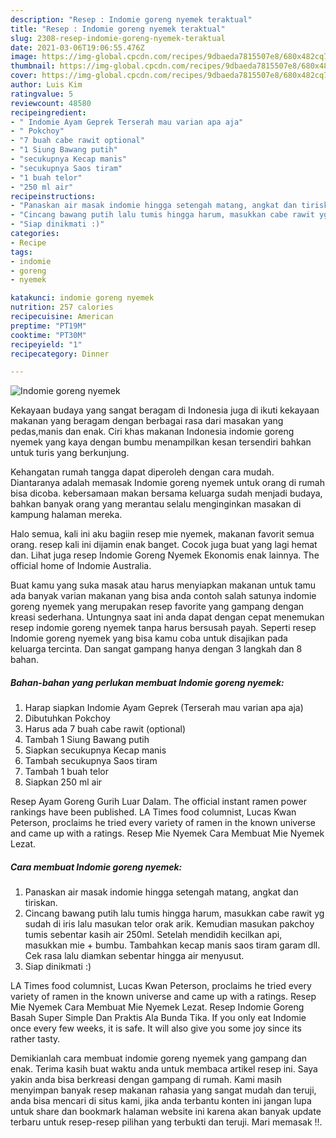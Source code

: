 ```yaml
---
description: "Resep : Indomie goreng nyemek teraktual"
title: "Resep : Indomie goreng nyemek teraktual"
slug: 2308-resep-indomie-goreng-nyemek-teraktual
date: 2021-03-06T19:06:55.476Z
image: https://img-global.cpcdn.com/recipes/9dbaeda7815507e8/680x482cq70/indomie-goreng-nyemek-foto-resep-utama.jpg
thumbnail: https://img-global.cpcdn.com/recipes/9dbaeda7815507e8/680x482cq70/indomie-goreng-nyemek-foto-resep-utama.jpg
cover: https://img-global.cpcdn.com/recipes/9dbaeda7815507e8/680x482cq70/indomie-goreng-nyemek-foto-resep-utama.jpg
author: Luis Kim
ratingvalue: 5
reviewcount: 48580
recipeingredient:
- " Indomie Ayam Geprek Terserah mau varian apa aja"
- " Pokchoy"
- "7 buah cabe rawit optional"
- "1 Siung Bawang putih"
- "secukupnya Kecap manis"
- "secukupnya Saos tiram"
- "1 buah telor"
- "250 ml air"
recipeinstructions:
- "Panaskan air masak indomie hingga setengah matang, angkat dan tiriskan."
- "Cincang bawang putih lalu tumis hingga harum, masukkan cabe rawit yg sudah di iris lalu masukan telor orak arik. Kemudian masukan pakchoy tumis sebentar kasih air 250ml. Setelah mendidih kecilkan api, masukkan mie + bumbu. Tambahkan kecap manis saos tiram garam dll. Cek rasa lalu diamkan sebentar hingga air menyusut."
- "Siap dinikmati :)"
categories:
- Recipe
tags:
- indomie
- goreng
- nyemek

katakunci: indomie goreng nyemek 
nutrition: 257 calories
recipecuisine: American
preptime: "PT19M"
cooktime: "PT30M"
recipeyield: "1"
recipecategory: Dinner

---
```



![Indomie goreng nyemek](https://img-global.cpcdn.com/recipes/9dbaeda7815507e8/680x482cq70/indomie-goreng-nyemek-foto-resep-utama.jpg)

Kekayaan budaya yang sangat beragam di Indonesia juga di ikuti kekayaan makanan yang beragam dengan berbagai rasa dari masakan yang pedas,manis dan enak. Ciri khas makanan Indonesia indomie goreng nyemek yang kaya dengan bumbu menampilkan kesan tersendiri bahkan untuk turis yang berkunjung.


Kehangatan rumah tangga dapat diperoleh dengan cara mudah. Diantaranya adalah memasak Indomie goreng nyemek untuk orang di rumah bisa dicoba. kebersamaan makan bersama keluarga sudah menjadi budaya, bahkan banyak orang yang merantau selalu menginginkan masakan di kampung halaman mereka.

Halo semua, kali ini aku bagiin resep mie nyemek, makanan favorit semua orang. resep kali ini dijamin enak banget. Cocok juga buat yang lagi hemat dan. Lihat juga resep Indomie Goreng Nyemek Ekonomis enak lainnya. The official home of Indomie Australia.

Buat kamu yang suka masak atau harus menyiapkan makanan untuk tamu ada banyak varian makanan yang bisa anda contoh salah satunya indomie goreng nyemek yang merupakan resep favorite yang gampang dengan kreasi sederhana. Untungnya saat ini anda dapat dengan cepat menemukan resep indomie goreng nyemek tanpa harus bersusah payah.
Seperti resep Indomie goreng nyemek yang bisa kamu coba untuk disajikan pada keluarga tercinta. Dan sangat gampang hanya dengan 3 langkah dan 8 bahan.


<!--inarticleads1-->

##### Bahan-bahan yang perlukan membuat Indomie goreng nyemek:

1. Harap siapkan  Indomie Ayam Geprek (Terserah mau varian apa aja)
1. Dibutuhkan  Pokchoy
1. Harus ada 7 buah cabe rawit (optional)
1. Tambah 1 Siung Bawang putih
1. Siapkan secukupnya Kecap manis
1. Tambah secukupnya Saos tiram
1. Tambah 1 buah telor
1. Siapkan 250 ml air


Resep Ayam Goreng Gurih Luar Dalam. The official instant ramen power rankings have been published. LA Times food columnist, Lucas Kwan Peterson, proclaims he tried every variety of ramen in the known universe and came up with a ratings. Resep Mie Nyemek Cara Membuat Mie Nyemek Lezat. 

<!--inarticleads2-->

##### Cara membuat  Indomie goreng nyemek:

1. Panaskan air masak indomie hingga setengah matang, angkat dan tiriskan.
1. Cincang bawang putih lalu tumis hingga harum, masukkan cabe rawit yg sudah di iris lalu masukan telor orak arik. Kemudian masukan pakchoy tumis sebentar kasih air 250ml. Setelah mendidih kecilkan api, masukkan mie + bumbu. Tambahkan kecap manis saos tiram garam dll. Cek rasa lalu diamkan sebentar hingga air menyusut.
1. Siap dinikmati :)


LA Times food columnist, Lucas Kwan Peterson, proclaims he tried every variety of ramen in the known universe and came up with a ratings. Resep Mie Nyemek Cara Membuat Mie Nyemek Lezat. Resep Indomie Goreng Basah Super Simple Dan Praktis Ala Bunda Tika. If you only eat Indomie once every few weeks, it is safe. It will also give you some joy since its rather tasty. 

Demikianlah cara membuat indomie goreng nyemek yang gampang dan enak. Terima kasih buat waktu anda untuk membaca artikel resep ini. Saya yakin anda bisa berkreasi dengan gampang di rumah. Kami masih menyimpan banyak resep makanan rahasia yang sangat mudah dan teruji, anda bisa mencari di situs kami, jika anda terbantu konten ini jangan lupa untuk share dan bookmark halaman website ini karena akan banyak update terbaru untuk resep-resep pilihan yang terbukti dan teruji. Mari memasak !!. 
